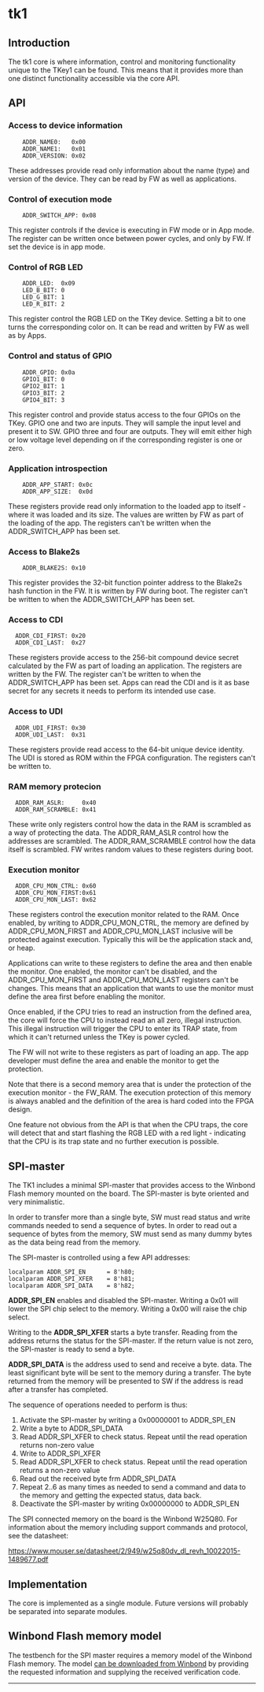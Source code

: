 # tk1

## Introduction

The tk1 core is where information, control and monitoring
functionality unique to the TKey1 can be found. This means that it
provides more than one distinct functionality accessible via the core
API.


## API

### Access to device information

```
	ADDR_NAME0:   0x00
	ADDR_NAME1:   0x01
	ADDR_VERSION: 0x02
```

These addresses provide read only information about the name (type)
and version of the device. They can be read by FW as well as
applications.


### Control of execution mode

```
	ADDR_SWITCH_APP: 0x08
```

This register controls if the device is executing in FW mode or in App
mode. The register can be written once between power cycles, and only
by FW. If set the device is in app mode.


### Control of RGB LED

```
	ADDR_LED:  0x09
	LED_B_BIT: 0
	LED_G_BIT: 1
	LED_R_BIT: 2
```

This register control the RGB LED on the TKey device. Setting a bit to
one turns the corresponding color on. It can be read and written by FW
as well as by Apps.


### Control and status of GPIO

```
	ADDR_GPIO: 0x0a
	GPIO1_BIT: 0
	GPIO2_BIT: 1
	GPIO3_BIT: 2
	GPIO4_BIT: 3
```

This register control and provide status access to the four GPIOs on
the TKey. GPIO one and two are inputs. They will sample the input
level and present it to SW. GPIO three and four are outputs. They will
emit either high or low voltage level depending on if the
corresponding register is one or zero.


### Application introspection

```
	ADDR_APP_START: 0x0c
	ADDR_APP_SIZE:  0x0d
```

These registers provide read only information to the loaded app to
itself - where it was loaded and its size. The values are written by
FW as part of the loading of the app. The registers can't be written
when the ADDR_SWITCH_APP has been set.


### Access to Blake2s

```
	ADDR_BLAKE2S: 0x10
```

This register provides the 32-bit function pointer address to the
Blake2s hash function in the FW. It is written by FW during boot. The
register can't be written to when the ADDR_SWITCH_APP has been set.


### Access to CDI

```
  ADDR_CDI_FIRST: 0x20
  ADDR_CDI_LAST:  0x27
```

These registers provide access to the 256-bit compound device secret
calculated by the FW as part of loading an application. The registers
are written by the FW. The register can't be written to when the
ADDR_SWITCH_APP has been set. Apps can read the CDI and is it as base
secret for any secrets it needs to perform its intended use case.


### Access to UDI

```
  ADDR_UDI_FIRST: 0x30
  ADDR_UDI_LAST:  0x31
```

These registers provide read access to the 64-bit unique device
identity. The UDI is stored as ROM within the FPGA configuration. The
registers can't be written to.


### RAM memory protecion

```
  ADDR_RAM_ASLR:     0x40
  ADDR_RAM_SCRAMBLE: 0x41
```

These write only registers control how the data in the RAM is
scrambled as a way of protecting the data. The ADDR_RAM_ASLR control
how the addresses are scrambled. The ADDR_RAM_SCRAMBLE control how the
data itself is scrambled. FW writes random values to these registers
during boot.


### Execution monitor

```
  ADDR_CPU_MON_CTRL: 0x60
  ADDR_CPU_MON_FIRST:0x61
  ADDR_CPU_MON_LAST: 0x62
```

These registers control the execution monitor related to the RAM. Once
enabled, by writing to ADDR_CPU_MON_CTRL, the memory are defined by
ADDR_CPU_MON_FIRST and ADDR_CPU_MON_LAST inclusive will be protected
against execution. Typically this will be the application stack and,
or heap.

Applications can write to these registers to define the area and then
enable the monitor. One enabled, the monitor can't be disabled, and
the ADDR_CPU_MON_FIRST and ADDR_CPU_MON_LAST registers can't be
changes. This means that an application that wants to use the monitor
must define the area first before enabling the monitor.

Once enabled, if the CPU tries to read an instruction from the defined
area, the core will force the CPU to instead read an all zero, illegal
instruction. This illegal instruction will trigger the CPU to enter
its TRAP state, from which it can't returned unless the TKey is power
cycled.

The FW will not write to these registers as part of loading an
app. The app developer must define the area and enable the monitor to
get the protection.

Note that there is a second memory area that is under the protection
of the execution monitor - the FW_RAM. The execution protection of
this memory is always anabled and the definition of the area is hard
coded into the FPGA design.

One feature not obvious from the API is that when the CPU traps, the
core will detect that and start flashing the RGB LED with a red
light - indicating that the CPU is its trap state and no further
execution is possible.

## SPI-master

The TK1 includes a minimal SPI-master that provides access to the
Winbond Flash memory mounted on the board. The SPI-master is byte
oriented and very minimalistic.

In order to transfer more than a single byte, SW must read status and
write commands needed to send a sequence of bytes. In order to read
out a sequence of bytes from the memory, SW must send as many dummy
bytes as the data being read from the memory.

The SPI-master is controlled using a few API
addresses:

```
localparam ADDR_SPI_EN		= 8'h80;
localparam ADDR_SPI_XFER	= 8'h81;
localparam ADDR_SPI_DATA	= 8'h82;
```

**ADDR_SPI_EN** enables and disabled the SPI-master. Writing a 0x01 will
lower the SPI chip select to the memory. Writing a 0x00 will raise the
chip select.

Writing to the **ADDR_SPI_XFER** starts a byte transfer. Reading from
the address returns the status for the SPI-master. If the return value
is not zero, the SPI-master is ready to send a byte.

**ADDR_SPI_DATA** is the address used to send and receive a byte.
data. The least significant byte will be sent to the memory during a
transfer. The byte returned from the memory will be presented to SW if
the address is read after a transfer has completed.

The sequence of operations needed to perform is thus:

1. Activate the SPI-master by writing a 0x00000001 to ADDR_SPI_EN
2. Write a byte to ADDR_SPI_DATA
3. Read ADDR_SPI_XFER to check status. Repeat until the read
   operation returns non-zero value
4. Write to ADDR_SPI_XFER
5. Read ADDR_SPI_XFER to check status. Repeat until the read operation
   returns a non-zero value
6. Read out the received byte frm ADDR_SPI_DATA
7. Repeat 2..6 as many times as needed to send a command and data to
   the memory and getting the expected status, data back.
8. Deactivate the SPI-master by writing 0x00000000 to ADDR_SPI_EN

The SPI connected memory on the board is the Winbond W25Q80. For
information about the memory including support commands and protocol,
see the datasheet:

https://www.mouser.se/datasheet/2/949/w25q80dv_dl_revh_10022015-1489677.pdf


## Implementation

The core is implemented as a single module. Future versions will
probably be separated into separate modules.


## Winbond Flash memory model

The testbench for the SPI master requires a memory model of the
Winbond Flash memory. The model [can be downloaded from
Winbond](https://www.winbond.com/hq/support/documentation/downloadV2022.jsp?__locale=en&xmlPath=/support/resources/.content/item/DA02-KAG049.html&level=2)
by providing the requested information and supplying the received
verification code.

---
